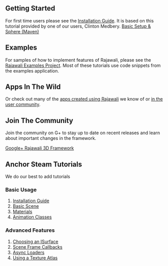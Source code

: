 ## Getting Started
For first time users please see the [Installation Guide](./installation_guide.md). It is based on this tutorial provided by one of our users, Clinton Medbery. [Basic Setup & Sphere (Maven)](http://www.clintonmedbery.com/?p=59)

## Examples
For samples of how to implement features of Rajawali, please see the [Rajawali Examples Project](https://github.com/MasDennis/RajawaliExamples). Most of these
tutorials use code snippets from the examples application.

## Apps In The Wild
Or check out many of the [apps created using Rajawali](https://github.com/MasDennis/Rajawali/wiki/Made-With-Rajawali) we know of or
[in the user community](https://plus.google.com/communities/116529974266844528013/stream/526227da-cf2d-46f9-8ad6-beaca7b8ddd5).

## Join The Community
Join the community on G+ to stay up to date on recent releases and learn about important changes in the framework.

[Google+ Rajawali 3D Framework](https://plus.google.com/u/0/communities/116529974266844528013)

## Anchor Steam Tutorials

We do our best to add tutorials

### Basic Usage
1. [Installation Guide](./installation_guide.md)
2. [Basic Scene](./basic_scene.md)
3. [Materials](./materials.md)
4. [Animation Classes](./animations.md)

### Advanced Features
1. [Choosing an ISurface](./choosing_isurface.md)
2. [Scene Frame Callbacks](./scene_frame_callbacks.md)
3. [Async Loaders](./async_loaders.md)
4. [Using a Texture Atlas](./texture_atlas.md)
